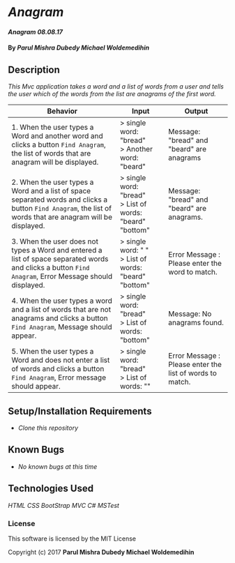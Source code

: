 # _Anagram_

#### _Anagram 08.08.17_

#### By _**Parul Mishra Dubedy Michael Woldemedihin**_

## Description

_This Mvc application takes a word and a list of words from a user and tells the user which of the words from the list are anagrams of the first word._

| Behavior  | Input  | Output  |
|---|---|---|
|1.  When the user types a Word and another word and clicks a button `Find Anagram`, the list of words that are anagram will be displayed. | > single word: "bread" <br> > Another word: "beard"  |Message: "bread" and "beard" are anagrams
|2.  When the user types a Word and a list of space separated words and clicks a button `Find Anagram`, the list of words that are anagram will be displayed. | > single word: "bread" <br> > List of words: "beard" "bottom"  |Message: "bread" and "beard" are anagrams.
|3.  When the user does not types a Word and entered a list of space separated words and clicks a button `Find Anagram`, Error Message should displayed. | > single word: " " <br> > List of words: "beard" "bottom"  |Error Message : Please enter the word to match.
|4. When the user types a word and a list of words that are not anagrams and clicks a button `Find Anagram`, Message should appear. | > single word: "bread" <br> > List of words:  "bottom"  | Message: No anagrams found.
|5.  When the user types a Word and does not enter a list of words and clicks a button `Find Anagram`, Error message should appear.| > single word: "bread" <br> > List of words:  ""  | Error Message : Please enter the list of words to match.

## Setup/Installation Requirements

* _Clone this repository_

## Known Bugs

* _No known bugs at this time_

## Technologies Used

_HTML_
_CSS_
_BootStrap_
_MVC_
_C#_
_MSTest_
### License

This software is licensed by the MIT License

Copyright (c) 2017 **Parul Mishra Dubedy Michael Woldemedihin**

